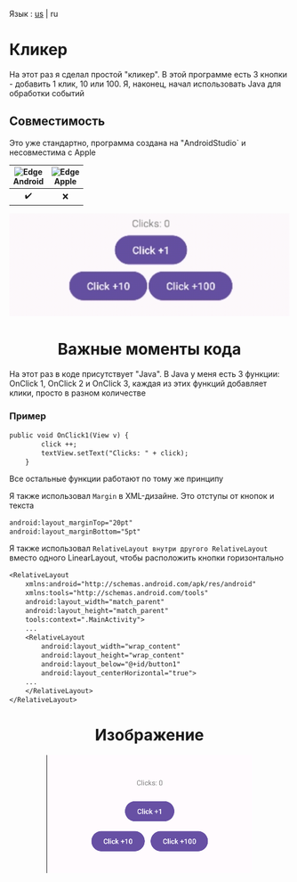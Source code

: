 Язык : [us](./README.md) | ru
 
# Кликер
На этот раз я сделал простой "кликер". В этой программе есть 3 кнопки - добавить 1 клик, 10 или 100. Я, наконец, начал использовать Java для обработки событий

 ## Совместимость
 
Это уже стандартно, программа создана на "AndroidStudio` и несовместима с Apple

| <img src="https://upload.wikimedia.org/wikipedia/commons/thumb/d/d7/Android_robot.svg/800px-Android_robot.svg.png_48x48.png" alt="Edge" width="45px" height="50px" /></br>Android | <img src="https://upload.wikimedia.org/wikipedia/commons/thumb/1/1b/Apple_logo_grey.svg/1724px-Apple_logo_grey.svg.png" alt="Edge" width="45px" height="50px" /></br>Apple |
:-------:|:-------:|
|    ✔️  |    ❌  |
 

![Gif](gif.gif) 


<h1 align="center">Важные моменты кода</h1> 

На этот раз в коде присутствует "Java". В Java у меня есть 3 функции: OnClick 1, OnClick 2 и OnClick 3, каждая из этих функций добавляет клики, просто в разном количестве
### Пример

```
public void OnClick1(View v) {
        click ++;
        textView.setText("Clicks: " + click);
    }
```
Все остальные функции работают по тому же принципу

Я также использовал `Margin` в XML-дизайне. Это отступы от кнопок и текста

```
android:layout_marginTop="20pt"
android:layout_marginBottom="5pt"
```
Я также использовал `RelativeLayout внутри другого RelativeLayout` вместо одного LinearLayout, чтобы расположить кнопки горизонтально
```
<RelativeLayout
    xmlns:android="http://schemas.android.com/apk/res/android"
    xmlns:tools="http://schemas.android.com/tools"
    android:layout_width="match_parent"
    android:layout_height="match_parent"
    tools:context=".MainActivity">
    ...
    <RelativeLayout
        android:layout_width="wrap_content"
        android:layout_height="wrap_content"
        android:layout_below="@+id/button1"
        android:layout_centerHorizontal="true">
    ...
    </RelativeLayout>
</RelativeLayout>

```

<div align="center">

# Изображение

 ![Screenshot](Screenshot.png) 
